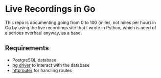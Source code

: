 # Live Recordings in Go

This repo is documenting going from 0 to 100 (miles, not miles per hour) in Go by using the live recordings site that I wrote in Python, which is need of a serious overhaul anyway, as a base.

## Requirements

- PostgreSQL database
- [pg driver](https://github.com/lib/pq) to interact with the database
- [httprouter](https://github.com/julienschmidt/httprouter) for handling routes

